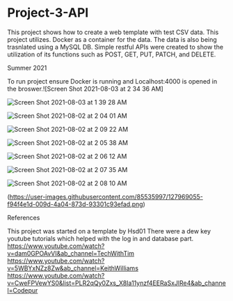 # Project-3-API

This project shows how to create a web template with test CSV data.
This project utilizes. Docker as a container for the data. The data is also being trasnlated using a MySQL DB.
Simple restful APIs were created to show the utilization of its functions such as POST, GET, PUT, PATCH, and DELETE.

Summer 2021

To run project ensure Docker is running and Localhost:4000 is opened in the broswer.![Screen Shot 2021-08-03 at 2 34 36 AM]

![Screen Shot 2021-08-03 at 1 39 28 AM](https://user-images.githubusercontent.com/85535997/127963739-496a85e3-8eeb-402c-b48e-a8389a54cb29.png)

![Screen Shot 2021-08-02 at 2 04 01 AM](https://user-images.githubusercontent.com/85535997/127815219-ba756c80-0dd8-4f3d-9bde-35e89022311b.png)

![Screen Shot 2021-08-02 at 2 09 22 AM](https://user-images.githubusercontent.com/85535997/127815240-57fa4add-dae7-468d-ad16-992666ad39b3.png)

![Screen Shot 2021-08-02 at 2 05 38 AM](https://user-images.githubusercontent.com/85535997/127815259-780451f2-baec-4225-9fce-cefd08ecc98b.png)

![Screen Shot 2021-08-02 at 2 06 12 AM](https://user-images.githubusercontent.com/85535997/127815279-c51d1c58-95b3-4335-b664-40a9914e64d9.png)

![Screen Shot 2021-08-02 at 2 07 35 AM](https://user-images.githubusercontent.com/85535997/127815285-792943d7-8a12-428e-8b22-cf2311e9bbc4.png)

![Screen Shot 2021-08-02 at 2 08 10 AM](https://user-images.githubusercontent.com/85535997/127815290-27a7735a-f029-47d1-8100-b983784701d8.png)

(https://user-images.githubusercontent.com/85535997/127969055-f94f4e1d-009d-4a04-873d-93301c93efad.png)

References

This project was started on a template by Hsd01
There were a dew key youtube tutorials which helped with the log in and database part.
https://www.youtube.com/watch?v=dam0GPOAvVI&ab_channel=TechWithTim
https://www.youtube.com/watch?v=5WBYxNZz8Zw&ab_channel=KeithWilliams
https://www.youtube.com/watch?v=CweFPVewYS0&list=PLR2qQy0Zxs_X8Ia11ynzf4EERaSxJlRe4&ab_channel=Codepur
